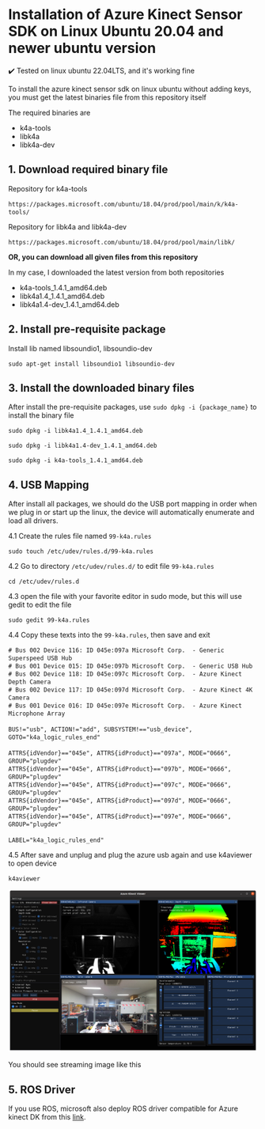 # Installation of Azure Kinect Sensor SDK on Linux Ubuntu 20.04 and newer ubuntu version

✔️ Tested on linux ubuntu 22.04LTS, and it's working fine

To install the azure kinect sensor sdk on linux ubuntu without adding keys, you must get the latest binaries file from this repository itself

The required binaries are
- k4a-tools
- libk4a
- libk4a-dev

## 1. Download required binary file

Repository for k4a-tools
```
https://packages.microsoft.com/ubuntu/18.04/prod/pool/main/k/k4a-tools/
```

Repository for libk4a and libk4a-dev
```
https://packages.microsoft.com/ubuntu/18.04/prod/pool/main/libk/
```

**OR, you can download all given files from this repository**

In my case, I downloaded the latest version from both repositories
-   k4a-tools_1.4.1_amd64.deb
-   libk4a1.4_1.4.1_amd64.deb
-   libk4a1.4-dev_1.4.1_amd64.deb

## 2. Install pre-requisite package

Install lib named libsoundio1, libsoundio-dev
```
sudo apt-get install libsoundio1 libsoundio-dev
```

## 3. Install the downloaded binary files

After install the pre-requisite packages, use `sudo dpkg -i {package_name}` to install the binary file
```
sudo dpkg -i libk4a1.4_1.4.1_amd64.deb
```
```
sudo dpkg -i libk4a1.4-dev_1.4.1_amd64.deb
```
```
sudo dpkg -i k4a-tools_1.4.1_amd64.deb
```

## 4. USB Mapping

After install all packages, we should do the USB port mapping in order when we plug in or start up the linux, the device will automatically enumerate and load all drivers.

4.1 Create the rules file named `99-k4a.rules`
```
sudo touch /etc/udev/rules.d/99-k4a.rules
```
4.2 Go to directory `/etc/udev/rules.d/` to edit file `99-k4a.rules`
```
cd /etc/udev/rules.d
```

4.3 open the file with your favorite editor in sudo mode, but this will use gedit to edit the file
```
sudo gedit 99-k4a.rules
``` 
4.4 Copy these texts into the `99-k4a.rules`, then save and exit
```
# Bus 002 Device 116: ID 045e:097a Microsoft Corp.  - Generic Superspeed USB Hub
# Bus 001 Device 015: ID 045e:097b Microsoft Corp.  - Generic USB Hub
# Bus 002 Device 118: ID 045e:097c Microsoft Corp.  - Azure Kinect Depth Camera
# Bus 002 Device 117: ID 045e:097d Microsoft Corp.  - Azure Kinect 4K Camera
# Bus 001 Device 016: ID 045e:097e Microsoft Corp.  - Azure Kinect Microphone Array

BUS!="usb", ACTION!="add", SUBSYSTEM!=="usb_device", GOTO="k4a_logic_rules_end"

ATTRS{idVendor}=="045e", ATTRS{idProduct}=="097a", MODE="0666", GROUP="plugdev"
ATTRS{idVendor}=="045e", ATTRS{idProduct}=="097b", MODE="0666", GROUP="plugdev"
ATTRS{idVendor}=="045e", ATTRS{idProduct}=="097c", MODE="0666", GROUP="plugdev"
ATTRS{idVendor}=="045e", ATTRS{idProduct}=="097d", MODE="0666", GROUP="plugdev"
ATTRS{idVendor}=="045e", ATTRS{idProduct}=="097e", MODE="0666", GROUP="plugdev"

LABEL="k4a_logic_rules_end"
```
4.5 After save and unplug and plug the azure usb again and use k4aviewer to open device
```
k4aviewer
```
![Screenshot](img.png)

You should see streaming image like this

## 5. ROS Driver

If you use ROS, microsoft also deploy ROS driver compatible for Azure kinect DK from this [link](https://github.com/microsoft/Azure_Kinect_ROS_Driver/tree/melodic).
